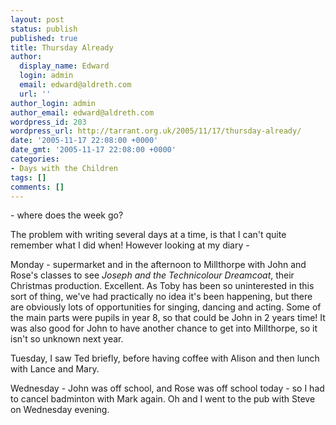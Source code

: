 ```yaml
---
layout: post
status: publish
published: true
title: Thursday Already
author:
  display_name: Edward
  login: admin
  email: edward@aldreth.com
  url: ''
author_login: admin
author_email: edward@aldreth.com
wordpress_id: 203
wordpress_url: http://tarrant.org.uk/2005/11/17/thursday-already/
date: '2005-11-17 22:08:00 +0000'
date_gmt: '2005-11-17 22:08:00 +0000'
categories:
- Days with the Children
tags: []
comments: []
---
```

<p>- where does the week go?</p>
<p>The problem with writing several days at a time, is that I can't quite remember what I did when!  However looking at my diary -</p>
<p>Monday - supermarket and in the afternoon to Millthorpe with John and Rose's classes to see <em>Joseph and the Technicolour Dreamcoat</em>, their Christmas production.  Excellent.  As Toby has been so uninterested in this sort of thing, we've had practically no idea it's been happening, but there are obviously lots of opportunities for singing, dancing and acting.  Some of the main parts were pupils in year 8, so that could be John in 2 years time!  It was also good for John to have another chance to get into Millthorpe, so it isn't so unknown next year.</p>
<p>Tuesday, I saw Ted briefly, before having coffee with Alison and then lunch with Lance and Mary.</p>
<p>Wednesday - John was off school, and Rose was off school today - so I had to cancel badminton with Mark again.  Oh and I went to the pub with Steve on Wednesday evening.</p>
